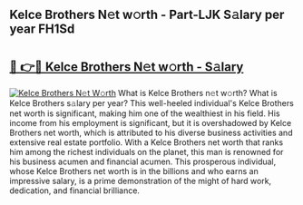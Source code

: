 ## Kelce Brothers N𝚎t w𝚘rth - Part-LJK S𝚊lary per year FH1Sd

# <h2><a href="http://gc2ib1.nevu.top/?p=Kelce+Brothers">🔗 👉🔴 Kelce Brothers N𝚎t w𝚘rth - S𝚊lary</a></h2>

[![Kelce Brothers N𝚎t W𝚘rth](https://i.imgur.com/Oavwk0R.jpeg)](http://gc2ib1.nevu.top/?p=Kelce+Brothers)
What is Kelce Brothers n𝚎t w𝚘rth? What is Kelce Brothers s𝚊lary per year?
This well-heeled individual's Kelce Brothers net worth is significant, making him one of the wealthiest in his field. His income from his employment is significant, but it is overshadowed by Kelce Brothers net worth, which is attributed to his diverse business activities and extensive real estate portfolio. With a Kelce Brothers net worth that ranks him among the richest individuals on the planet, this man is renowned for his business acumen and financial acumen. This prosperous individual, whose Kelce Brothers net worth is in the billions and who earns an impressive salary, is a prime demonstration of the might of hard work, dedication, and financial brilliance.
